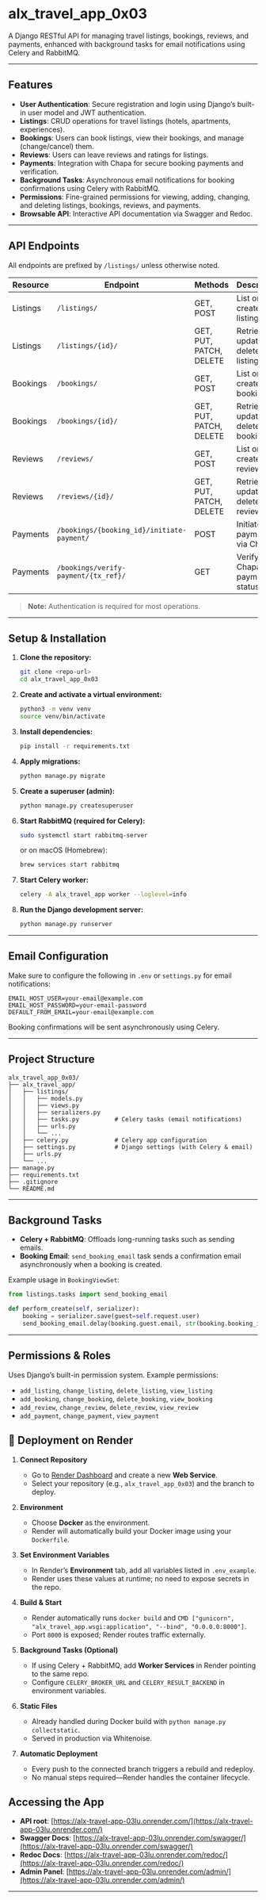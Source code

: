 # alx\_travel\_app\_0x03

A Django RESTful API for managing travel listings, bookings, reviews, and payments, enhanced with background tasks for email notifications using Celery and RabbitMQ.

---

## Features

* **User Authentication**: Secure registration and login using Django’s built-in user model and JWT authentication.
* **Listings**: CRUD operations for travel listings (hotels, apartments, experiences).
* **Bookings**: Users can book listings, view their bookings, and manage (change/cancel) them.
* **Reviews**: Users can leave reviews and ratings for listings.
* **Payments**: Integration with Chapa for secure booking payments and verification.
* **Background Tasks**: Asynchronous email notifications for booking confirmations using Celery with RabbitMQ.
* **Permissions**: Fine-grained permissions for viewing, adding, changing, and deleting listings, bookings, reviews, and payments.
* **Browsable API**: Interactive API documentation via Swagger and Redoc.

---

## API Endpoints

All endpoints are prefixed by `/listings/` unless otherwise noted.

| Resource | Endpoint                                   | Methods                 | Description                           |
| -------- | ------------------------------------------ | ----------------------- | ------------------------------------- |
| Listings | `/listings/`                               | GET, POST               | List or create listings               |
| Listings | `/listings/{id}/`                          | GET, PUT, PATCH, DELETE | Retrieve, update, or delete a listing |
| Bookings | `/bookings/`                               | GET, POST               | List or create bookings               |
| Bookings | `/bookings/{id}/`                          | GET, PUT, PATCH, DELETE | Retrieve, update, or delete a booking |
| Reviews  | `/reviews/`                                | GET, POST               | List or create reviews                |
| Reviews  | `/reviews/{id}/`                           | GET, PUT, PATCH, DELETE | Retrieve, update, or delete a review  |
| Payments | `/bookings/{booking_id}/initiate-payment/` | POST                    | Initiate payment via Chapa            |
| Payments | `/bookings/verify-payment/{tx_ref}/`       | GET                     | Verify Chapa payment status           |

> **Note:** Authentication is required for most operations.

---

## Setup & Installation

1. **Clone the repository:**

   ```bash
   git clone <repo-url>
   cd alx_travel_app_0x03
   ```

2. **Create and activate a virtual environment:**

   ```bash
   python3 -m venv venv
   source venv/bin/activate
   ```

3. **Install dependencies:**

   ```bash
   pip install -r requirements.txt
   ```

4. **Apply migrations:**

   ```bash
   python manage.py migrate
   ```

5. **Create a superuser (admin):**

   ```bash
   python manage.py createsuperuser
   ```

6. **Start RabbitMQ (required for Celery):**

   ```bash
   sudo systemctl start rabbitmq-server
   ```

   or on macOS (Homebrew):

   ```bash
   brew services start rabbitmq
   ```

7. **Start Celery worker:**

   ```bash
   celery -A alx_travel_app worker --loglevel=info
   ```

8. **Run the Django development server:**

   ```bash
   python manage.py runserver
   ```

---

## Email Configuration

Make sure to configure the following in `.env` or `settings.py` for email notifications:

```env
EMAIL_HOST_USER=your-email@example.com
EMAIL_HOST_PASSWORD=your-email-password
DEFAULT_FROM_EMAIL=your-email@example.com
```

Booking confirmations will be sent asynchronously using Celery.

---

## Project Structure

```
alx_travel_app_0x03/
├── alx_travel_app/
│   ├── listings/
│   │   ├── models.py
│   │   ├── views.py
│   │   ├── serializers.py
│   │   ├── tasks.py          # Celery tasks (email notifications)
│   │   ├── urls.py
│   │   └── ...
│   ├── celery.py             # Celery app configuration
│   ├── settings.py           # Django settings (with Celery & email)
│   ├── urls.py
│   └── ...
├── manage.py
├── requirements.txt
├── .gitignore
└── README.md
```

---

## Background Tasks

* **Celery + RabbitMQ**: Offloads long-running tasks such as sending emails.
* **Booking Email**: `send_booking_email` task sends a confirmation email asynchronously when a booking is created.

Example usage in `BookingViewSet`:

```python
from listings.tasks import send_booking_email

def perform_create(self, serializer):
    booking = serializer.save(guest=self.request.user)
    send_booking_email.delay(booking.guest.email, str(booking.booking_id))
```

---

## Permissions & Roles

Uses Django’s built-in permission system. Example permissions:

* `add_listing`, `change_listing`, `delete_listing`, `view_listing`
* `add_booking`, `change_booking`, `delete_booking`, `view_booking`
* `add_review`, `change_review`, `delete_review`, `view_review`
* `add_payment`, `change_payment`, `view_payment`


## 🚀 Deployment on Render

1. **Connect Repository**

   * Go to [Render Dashboard](https://render.com) and create a new **Web Service**.
   * Select your repository (e.g., `alx_travel_app_0x03`) and the branch to deploy.

2. **Environment**

   * Choose **Docker** as the environment.
   * Render will automatically build your Docker image using your `Dockerfile`.

3. **Set Environment Variables**

   * In Render’s **Environment** tab, add all variables listed in `.env_example`.
   * Render uses these values at runtime; no need to expose secrets in the repo.

4. **Build & Start**

   * Render automatically runs `docker build` and `CMD ["gunicorn", "alx_travel_app.wsgi:application", "--bind", "0.0.0.0:8000"]`.
   * Port `8000` is exposed; Render routes traffic externally.

5. **Background Tasks (Optional)**

   * If using Celery + RabbitMQ, add **Worker Services** in Render pointing to the same repo.
   * Configure `CELERY_BROKER_URL` and `CELERY_RESULT_BACKEND` in environment variables.

6. **Static Files**

   * Already handled during Docker build with `python manage.py collectstatic`.
   * Served in production via Whitenoise.

7. **Automatic Deployment**

   * Every push to the connected branch triggers a rebuild and redeploy.
   * No manual steps required—Render handles the container lifecycle.

## Accessing the App

* **API root**: [https://alx-travel-app-03lu.onrender.com/](https://alx-travel-app-03lu.onrender.com/)
* **Swagger Docs**: [https://alx-travel-app-03lu.onrender.com/swagger/](https://alx-travel-app-03lu.onrender.com/swagger/)
* **Redoc Docs**: [https://alx-travel-app-03lu.onrender.com/redoc/](https://alx-travel-app-03lu.onrender.com/redoc/)
* **Admin Panel**: [https://alx-travel-app-03lu.onrender.com/admin/](https://alx-travel-app-03lu.onrender.com/admin/)

---